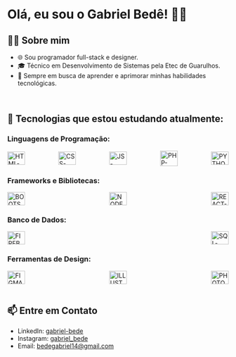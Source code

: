 # Olá, eu sou o Gabriel Bedê! 👋🏼

## 👨‍💻 Sobre mim
- 🌐 Sou programador full-stack e designer.
- 🎓 Técnico em Desenvolvimento de Sistemas pela Etec de Guarulhos.
- 🚀 Sempre em busca de aprender e aprimorar minhas habilidades tecnológicas.

<br>

## 👾 Tecnologias que estou estudando atualmente:
### Linguagens de Programação:
<div style="display: flex; justify-content: space-between; align-items: center;">
  <img alt="HTML-BEDE" height="30" width="40" src="https://cdn.jsdelivr.net/gh/devicons/devicon/icons/html5/html5-original.svg" />
  <img alt="CSS-BEDE" height="30" width="40" src="https://cdn.jsdelivr.net/gh/devicons/devicon/icons/css3/css3-original.svg" />
  <img alt="JS-BEDE" height="30" width="40" src="https://cdn.jsdelivr.net/gh/devicons/devicon/icons/javascript/javascript-original.svg" />
  <img alt="PHP-BEDE" height="35" width="40" src="https://cdn.jsdelivr.net/gh/devicons/devicon/icons/php/php-original.svg" />
  <img alt="PYTHON-BEDE" height="30" width="40" src="https://cdn.jsdelivr.net/gh/devicons/devicon/icons/python/python-original.svg" />
</div>

### Frameworks e Bibliotecas:
<div style="display: flex; justify-content: space-between; align-items: center;">
  <img alt="BOOTSTRAP-BEDE" height="30" width="40" src="https://cdn.jsdelivr.net/gh/devicons/devicon/icons/bootstrap/bootstrap-original.svg" />
  <img alt="NODEJS-BEDE" height="30" width="40" src="https://cdn.jsdelivr.net/gh/devicons/devicon/icons/nodejs/nodejs-plain.svg" />
  <img alt="REACT-BEDE" height="30" width="40" src="https://cdn.jsdelivr.net/gh/devicons/devicon/icons/react/react-original.svg" />
</div>

### Banco de Dados:
<div style="display: flex; justify-content: space-between; align-items: center;">
  <img alt="FIREBASE-BEDE" height="30" width="40" src="https://cdn.jsdelivr.net/gh/devicons/devicon/icons/firebase/firebase-plain.svg" />
  <img alt="SQL-BEDE" height="30" width="40" src="https://cdn.jsdelivr.net/gh/devicons/devicon/icons/mysql/mysql-original.svg" />
</div>
  
### Ferramentas de Design:
<div style="display: flex; justify-content: space-between; align-items: center;">
  <img alt="FIGMA-BEDE" height="30" width="40" src="https://cdn.jsdelivr.net/gh/devicons/devicon/icons/figma/figma-original.svg" />
  <img alt="ILLUSTRATOR-BEDE" height="30" width="40" src="https://cdn.jsdelivr.net/gh/devicons/devicon/icons/illustrator/illustrator-plain.svg" />
  <img alt="PHOTOSHOP-BEDE" height="30" width="40" src="https://cdn.jsdelivr.net/gh/devicons/devicon/icons/photoshop/photoshop-plain.svg" />
</div>

<br>

## 📫 Entre em Contato
- LinkedIn: [gabriel-bede](https://www.linkedin.com/in/gabriel-bede/)
- Instagram: [gabriel_bede](https://www.instagram.com/gabriel_bede/)
- Email: bedegabriel14@gmail.com
